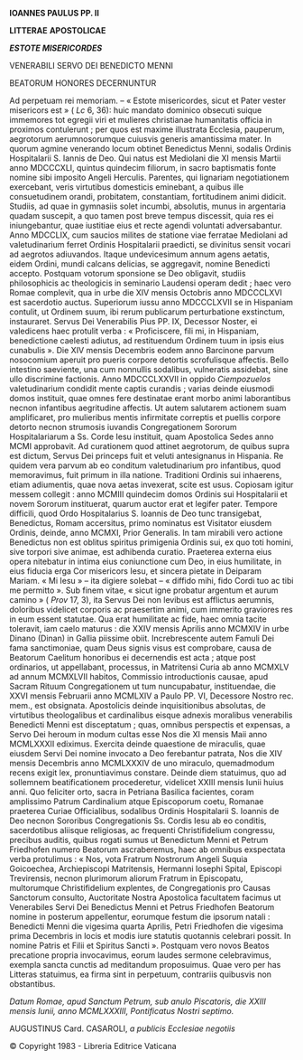 **IOANNES PAULUS PP. II**

**LITTERAE** **APOSTOLICAE**

***ESTOTE MISERICORDES***

VENERABILI SERVO DEI BENEDICTO MENNI

BEATORUM HONORES DECERNUNTUR

Ad perpetuam rei memoriam. – « Estote misericordes, sicut et Pater vester misericors est » ( *Lc* 6, 36): huic mandato dominico obsecuti suique immemores tot egregii viri et mulieres christianae humanitatis officia in proximos contulerunt ; per quos est maxime illustrata Ecclesia, pauperum, aegrotorum aerumnosorumque cuiusvis generis amantissima mater. In quorum agmine venerando locum obtinet Benedictus Menni, sodalis Ordinis Hospitalarii S. Iannis de Deo. Qui natus est Mediolani die XI mensis Martii anno MDCCCXLI, quintus quindecim filiorum, in sacro baptismatis fonte nomine sibi imposito Angeli Herculis. Parentes, qui lignariam negotiationem exercebant, veris virtutibus domesticis eminebant, a quibus ille consuetudinem orandi, probitatem, constantiam, fortitudinem animi didicit. Studiis, ad quae in gymnasiis solet incumbi, absolutis, munus in argentaria quadam suscepit, a quo tamen post breve tempus discessit, quia res ei iniungebantur, quae iustitiae eius et recte agendi voluntati adversabantur. Anno MDCCLIX, cum saucios milites de statione viae ferratae Mediolani ad valetudinarium ferret Ordinis Hospitalarii praedicti, se divinitus sensit vocari ad aegrotos adiuvandos. Itaque undevicesimum annum agens aetatis, eidem Ordini, mundi calcans delicias, se aggregavit, nomine Benedicti accepto. Postquam votorum sponsione se Deo obligavit, studiis philosophicis ac theologicis in seminario Laudensi operam dedit ; haec vero Romae complevit, qua in urbe die XIV mensis Octobris anno MDCCCLXVI est sacerdotio auctus. Superiorum iussu anno MDCCCLXVII se in Hispaniam contulit, ut Ordinem suum, ibi rerum publicarum perturbatione exstinctum, instauraret. Servus Dei Venerabilis Pius PP. IX, Decessor Noster, ei valedicens haec protulit verba : « Proficiscere, fili mi, in Hispaniam, benedictione caelesti adiutus, ad restituendum Ordinem tuum in ipsis eius cunabulis ». Die XIV mensis Decembris eodem anno Barcinone parvum nosocomium aperuit pro pueris corpore detortis scrofulisque affectis. Bello intestino saeviente, una cum nοnnullis sοdalibus, vulneratis assidebat, sine ullo discrimine factionis. Anno MDCCCLXXVII in oppido *Ciempozuelos* valetudinarium condidit mente captis curandis ; varias deinde eiusmodi domos instituit, quae omnes fere destinatae erant morbo animi laborantibus necnοn infantibus aegritudine affectis. Ut autem salutarem actionem suam amplificaret, pro mulieribus mentis infirmitate correptis et puellis corpore detοrto necnon strumosis iuvandis Congregationem Sororum Hospitalariarum a Ss. Corde Iesu instituit, quam Apostolica Sedes anno MCMI approbavit. Ad curationem quod attinet aegrotorum, de quibus supra est dictum, Servus Dei princeps fuit et veluti antesignanus in Hispania. Re quidem vera parvum ab eo conditum valetudinarium pro infantibus, quod memoravimus, fuit primum in illa natione. Traditioni Ordinis sui inhaerens, etiam adiumentis, quae nova aetas invexerat, scite est usus. Copiosam igitur messem collegit : anno MCMIII quindecim domos Ordinis sui Hospitalarii et novem Sororum instituerat, quarum auctor erat et legifer pater. Tempore difficili, quod Ordo Hospitalarius S. Iοannis de Deo tunc transigebat, Benedictus, Romam accersitus, primo nominatus est Visitator eiusdem Ordinis, deinde, anno MCMXI, Prior Generalis. In tam mirabili vero actiοne Benedictus non est oblitus spiritus primigenia Ordinis sui, ex quo toti homini, sive torpori sive animae, est adhibenda curatiο. Praeterea externa eius opera nitebatur in intima eius coniunctione cum Deo, in eius humilitate, in eius fiducia erga Cor misericors Iesu, et sincera pietate in Deiparam Mariam. « Mi Iesu » – ita digiere solebat – « diffido mihi, fido Cordi tuo ac tibi me permitto ». Sub finem vitae, « sicut igne probatur argentum et aurum camino » ( *Prov* 17, 3), ita Servus Dei non levibus est afflictus aerumnis, doloribus videlicet corporis ac praesertim animi, cum immerito graviores res in eum essent statutae. Qua erat humilitate ac fide, haec omnia tacite toleravit, iam caelo maturus : die XXIV mensis Aprilis anno MCMXIV in urbe Dinano (Dinan) in Gallia piissime obiit. Increbrescente autem Famuli Dei fama sanctimoniae, quam Deus signis visus est comprobare, causa de Beatorum Caelitum honoribus ei decernendis est acta ; atque post ordinarios, ut appellabant, processus, in Matritensi Curia ab anno MCMXLV ad annum MCMXLVII habitos, Commissio introductionis causae, apud Sacram Rituum Congregationem ut tum nuncupabatur, instituendae, die XXVI mensis Februarii anno MCMLXIV a Paulo PP. VI, Decessore Nostro rec. mem., est obsignata. Apostolicis deinde inquisitionibus absolutas, de virtutibus theologalibus et cardinalibus eisque adnexis moralibus venerabilis Benedicti Menni est disceptatum ; quas, omnibus perspectis et expensas, a Servo Dei heroum in modum cultas esse Nos die XI mensis Maii anno MCMLXXXII ediximus. Exercita deinde quaestione de miraculis, quae eiusdem Servi Dei nomine invocato a Deo ferebantur patrata, Nos die XIV mensis Decembris anno MCMLXXXIV de uno miraculo, quemadmodum recens exigit lex, pronuntiavimus constare. Deinde diem statuimus, quo ad sollemnem beatificationem procederetur, videlicet XXIII mensis Iunii huius anni. Quo feliciter orto, sacra in Petriana Basilica facientes, coram amplissimo Patrum Cardinalium atque Episcoporum coetu, Romanae praeterea Curiae Officialibus, sodalibus Ordinis Hospitalarii S. Ioannis de Deo necnon Sororibus Congregationis Ss. Cordis Iesu ab eo conditis, sacerdotibus aliisque religiosas, ac frequenti Christifidelium congressu, precibus auditis, quibus rogati sumus ut Benedictum Menni et Petrum Friedhofen numero Beatorum ascraberemus, haec ab omnibus exspectata verba protulimus : « Nos, vota Fratrum Nostrorum Angeli Suquia Goicoechea, Archiepiscopi Matritensis, Hermanni Iosephi Spital, Episcopi Trevirensis, necnon plurimorum aliorum Fratrum in Episcopatu, multorumque Christifidelium explentes, de Congregationis pro Causas Sanctorum consulto, Auctoritate Nostra Apostolica facultatem facimus ut Venerabiles Servi Dei Benedictus Menni et Petrus Friedhofen Beatorum nomine in posterum appellentur, eorumque festum die ipsorum natali : Benedicti Menni die vigesima quarta Aprilis, Petri Friedhofen die vigesima prima Decembris in locis et modis iure statutis quotannis celebrari possit. In nomine Patris et Filii et Spiritus Sancti ». Postquam vero novos Beatos precatione propria invocavimus, eorum laudes sermone celebravimus, exempla sancta cunctis ad meditandum proposuimus. Quae vero per has Litteras statuimus, ea firma sint in perpetuum, contrariis quibusvis non obstantibus.

*Datum Romae, apud Sanctum Petrum, sub anulo Piscatoris, die XXIII mensis Iunii, anno MCMLXXXIII, Pontificatus Nostri septimo.*

AUGUSTINUS Card. CASAROLI, *a publicis Ecclesiae negotiis*

© Copyright 1983 - Libreria Editrice Vaticana